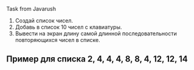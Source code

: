 Task from Javarush <br />
1. Создай список чисел.<br />
2. Добавь в список 10 чисел с клавиатуры.<br />
3. Вывести на экран длину самой длинной последовательности повторяющихся чисел в списке.<br />

<h2>Пример для списка 2, 4, 4, 4, 8, 8, 4, 12, 12, 14</h2>
